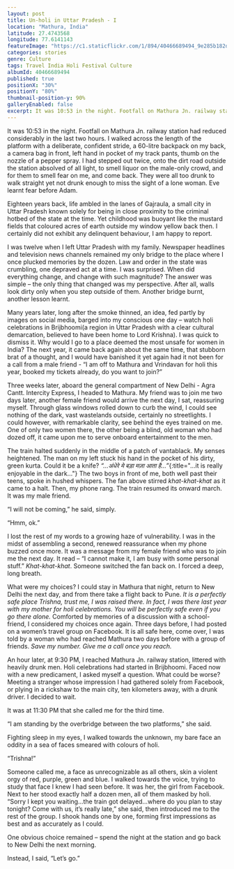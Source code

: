 ```yaml
---
layout: post
title: Un-holi in Uttar Pradesh - I
location: "Mathura, India"
latitude: 27.4743568
longitude: 77.6141143
featureImage: "https://c1.staticflickr.com/1/894/40466689494_9e285b182d_c.jpg"
categories: stories
genre: Culture
tags: Travel India Holi Festival Culture 
albumId: 40466689494
published: true
positionX: "30%"
positionY: "80%"
thumbnail-position-y: 90%
galleryEnabled: false
excerpt: It was 10:53 in the night. Footfall on Mathura Jn. railway station had reduced considerably in the last two hours. I walked across the length of the platform with a deliberate, confident stride, a 60-litre backpack on my back, a camera bag in front, left hand in pocket of my track pants, thumb on the nozzle of a pepper spray. I had stepped out twice, onto the dirt road outside the station absolved of all light, to smell liquor on the male-only crowd, and for them to smell fear on me, and come back. They were all too drunk to walk straight yet not drunk enough to miss the sight of a lone woman. Eve learnt fear before Adam...
---
```


It was 10:53 in the night. Footfall on Mathura Jn. railway station had reduced considerably in the last two hours. I walked across the length of the platform with a deliberate, confident stride, a 60-litre backpack on my back, a camera bag in front, left hand in pocket of my track pants, thumb on the nozzle of a pepper spray. I had stepped out twice, onto the dirt road outside the station absolved of all light, to smell liquor on the male-only crowd, and for them to smell fear on me, and come back. They were all too drunk to walk straight yet not drunk enough to miss the sight of a lone woman. Eve learnt fear before Adam.

Eighteen years back, life ambled in the lanes of Gajraula, a small city in Uttar Pradesh known solely for being in close proximity to the criminal hotbed of the state at the time. Yet childhood was buoyant like the mustard fields that coloured acres of earth outside my window yellow back then. I certainly did not exhibit any delinquent behaviour, I am happy to report. 

I was twelve when I left Uttar Pradesh with my family. Newspaper headlines and television news channels remained my only bridge to the place where I once plucked memories by the dozen. Law and order in the state was crumbling, one depraved act at a time. I was surprised. When did everything change, and change with such magnitude? The answer was simple – the only thing that changed was my perspective. After all, walls look dirty only when you step outside of them. Another bridge burnt, another lesson learnt. 

Many years later, long after the smoke thinned, an idea, fed partly by images on social media, barged into my conscious one day – watch holi celebrations in Brijbhoomi(a region in Uttar Pradesh with a clear cultural demarcation, believed to have been home to Lord Krishna). I was quick to dismiss it. Why would I go to a place deemed the most unsafe for women in India? The next year, it came back again about the same time, that stubborn brat of a thought, and I would have banished it yet again had it not been for a call from a male friend - “I am off to Mathura and Vrindavan for holi this year, booked my tickets already, do you want to join?”

Three weeks later, aboard the general compartment of New Delhi - Agra Cantt. Intercity Express, I headed to Mathura. My friend was to join me two days later, another female friend would arrive the next day, I sat, reassuring myself. Through glass windows rolled down to curb the wind, I could see nothing of the dark, vast wastelands outside, certainly no streetlights. I could however, with remarkable clarity, see behind the eyes trained on me. One of only two women there, the other being a blind, old woman who had dozed off, it came upon me to serve onboard entertainment to the men. 

The train halted suddenly in the middle of a patch of vantablack. My senses heightened. The man on my left stuck his hand in the pocket of his dirty, green kurta. Could it be a knife? _“…अंधेरे मे बड़ा मज़ा आता है…”_{:title="…it is really enjoyable in the dark…"} The two boys in front of me, both well past their teens, spoke in hushed whispers. The fan above stirred _khat-khat-khat_ as it came to a halt. Then, my phone rang. The train resumed its onward march. It was my male friend.


“I will not be coming,” he said, simply.

“Hmm, ok.”

I lost the rest of my words to a growing haze of vulnerability. I was in the midst of assembling a second, renewed reassurance when my phone buzzed once more. It was a message from my female friend who was to join me the next day. It read – “I cannot make it, I am busy with some personal stuff.” _Khat-khat-khat_. Someone switched the fan back on. I forced a deep, long breath. 

What were my choices? I could stay in Mathura that night, return to New Delhi the next day, and from there take a flight back to Pune. _It is a perfectly safe place Trishna, trust me, I was raised there. In fact, I was there last year with my mother for holi celebrations. You will be perfectly safe even if you go there alone._ Comforted by memories of a discussion with a school-friend, I considered my choices once again. Three days before, I had posted on a women’s travel group on Facebook. It is all safe here, come over, I was told by a woman who had reached Mathura two days before with a group of friends. _Save my number. Give me a call once you reach._

An hour later, at 9:30 PM, I reached Mathura Jn. railway station, littered with heavily drunk men. Holi celebrations had started in Brijbhoomi. Faced now with a new predicament, I asked myself a question. What could be worse? Meeting a stranger whose impression I had gathered solely from Facebook, or plying in a rickshaw to the main city, ten kilometers away, with a drunk driver. I decided to wait. 

It was at 11:30 PM that she called me for the third time. 

“I am standing by the overbridge between the two platforms,” she said.

Fighting sleep in my eyes, I walked towards the unknown, my bare face an oddity in a sea of faces smeared with colours of holi.  

“Trishna!” 

Someone called me, a face as unrecognizable as all others, skin a violent orgy of red, purple, green and blue. I walked towards the voice, trying to study that face I knew I had seen before. It was her, the girl from Facebook. Next to her stood exactly half a dozen men, all of them masked by holi. “Sorry I kept you waiting…the train got delayed…where do you plan to stay tonight? Come with us, it’s really late,” she said, then introduced me to the rest of the group. I shook hands one by one, forming first impressions as best and as accurately as I could. 

One obvious choice remained – spend the night at the station and go back to New Delhi the next morning. 

Instead, I said, “Let’s go.”

